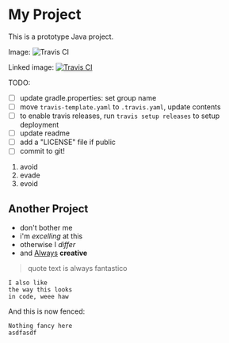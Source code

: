 My Project
==========

This is a prototype Java project.

Image: ![Travis CI](https://travis-ci.org/rundeck/rundeck.svg?branch=master)

Linked image: [![Travis CI](https://travis-ci.org/rundeck/rundeck.svg?branch=master)](https://travis-ci.org/rundeck/rundeck/builds#)

TODO:

- [ ] update gradle.properties: set group name
- [ ] move `travis-template.yaml` to `.travis.yaml`, update contents
- [ ] to enable travis releases, run `travis setup releases` to setup deployment
- [ ] update readme
- [ ] add a "LICENSE" file if public
- [ ] commit to git!

1. avoid
2. evade
3. evoid

Another Project
---------------

* don't bother me
* i'm *excelling* at this
* otherwise I _differ_
* and [Always](http://google.com "pillow") **creative**

> quote
> text is always
> fantastico

	I also like
	the way this looks
	in code, weee haw

And this is now fenced:

~~~
Nothing fancy here
asdfasdf
~~~
